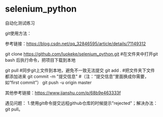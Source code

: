 # selenium_python

自动化测试练习

git使用方法：

参考链接：https://blog.csdn.net/qq_32846595/article/details/71149312

git clone https://github.com/luokeke/selenium_python.git #在文件夹中打开git bash 后执行命令，把项目下载到本地

git pull   #同步git上文件到本地，避免不一致无法提交
git add .  #把文件夹下文件都添加进来
git commit  -m  "提交信息"  #（注：“提交信息”里面换成你需要，如“first commit”）
git push -u origin master   

其他参考链接：https://www.jianshu.com/p/68b9e463333f



遇见问题：
1.使用git命令提交远程github仓库的时候提示"rejected"；解决办法：git pull。
